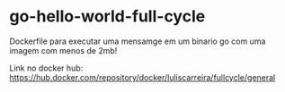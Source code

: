 # go-hello-world-full-cycle

Dockerfile para executar uma mensamge em um binario go com uma imagem com menos de 2mb!

Link no docker hub: https://hub.docker.com/repository/docker/luliscarreira/fullcycle/general
